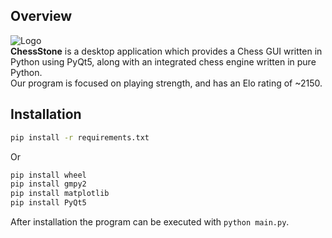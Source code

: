 ## Overview

![Logo](assets/icons/ChessStone-logo.png)<br>
**ChessStone** is a desktop application which provides a Chess GUI written in Python using PyQt5, along with an integrated chess engine written in pure Python.<br>
Our program is focused on playing strength, and has an Elo rating of ~2150.


## Installation

```bash
pip install -r requirements.txt
```
Or
```bash
pip install wheel
pip install gmpy2
pip install matplotlib
pip install PyQt5
```

After installation the program can be executed with `python main.py`.